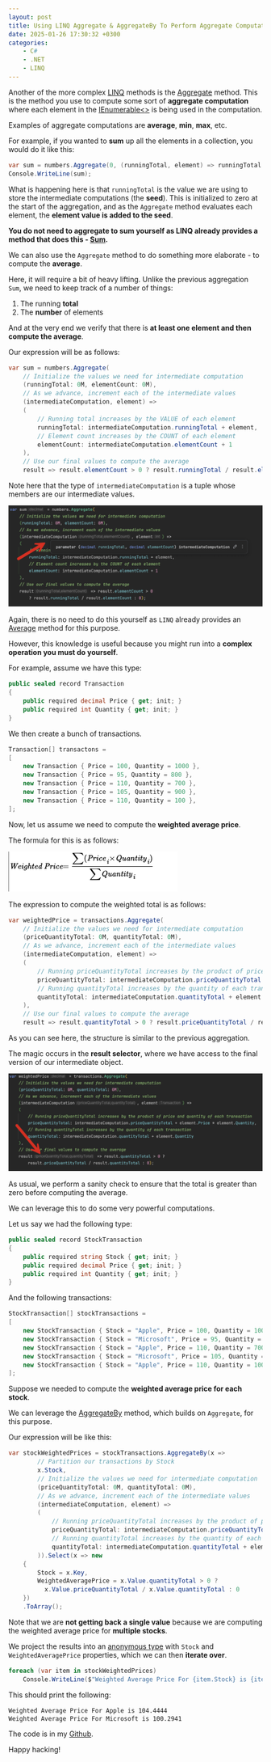 ```yaml
---
layout: post
title: Using LINQ Aggregate & AggregateBy To Perform Aggregate Computations
date: 2025-01-26 17:30:32 +0300
categories:
    - C#
    - .NET
    - LINQ
---
```


Another of the more complex [LINQ](https://learn.microsoft.com/en-us/dotnet/csharp/linq/) methods is the [Aggregate](https://learn.microsoft.com/en-us/dotnet/api/system.linq.enumerable.aggregate?view=net-9.0) method. This is the method you use to compute some sort of **aggregate computation** where each element in the [IEnumerable<<T>>](https://learn.microsoft.com/en-us/dotnet/api/system.collections.generic.ienumerable-1?view=net-9.0) is being used in the computation. 

Examples of aggregate computations are **average**, **min**, **max**, etc.

For example, if you wanted to **sum** up all the elements in a collection, you would do it like this:

```c#
var sum = numbers.Aggregate(0, (runningTotal, element) => runningTotal + element);
Console.WriteLine(sum);
```

What is happening here is that `runningTotal` is the value we are using to store the intermediate computations (the **seed**). This is initialized to zero at the start of the aggregation, and as the `Aggregate` method evaluates each element, the **element value is added to the seed**.

**You do not need to aggregate to sum yourself as LINQ already provides a method that does this - [Sum](https://learn.microsoft.com/en-us/dotnet/api/system.linq.enumerable.sum?view=net-9.0).**

We can also use the `Aggregate` method to do something more elaborate - to compute the **average**.

Here, it will require a bit of heavy lifting. Unlike the previous aggregation `Sum`, we need to keep track of a number of things:

1. The running **total**
2. The **number** of elements

And at the very end we verify that there is **at least one element and then compute the average**.

Our expression will be as follows:

```c#
var sum = numbers.Aggregate(
    // Initialize the values we need for intermediate computation
    (runningTotal: 0M, elementCount: 0M),
    // As we advance, increment each of the intermediate values
    (intermediateComputation, element) =>
    (
        // Running total increases by the VALUE of each element
        runningTotal: intermediateComputation.runningTotal + element,
        // Element count increases by the COUNT of each element
        elementCount: intermediateComputation.elementCount + 1
    ),
    // Use our final values to compute the average
    result => result.elementCount > 0 ? result.runningTotal / result.elementCount : 0);
```

Note here that the type of `intermediateComputation` is a tuple whose members are our intermediate values.

![AggregateTuple](../images/2025/01/AggregateTuple.png)

Again, there is no need to do this yourself as `LINQ` already provides an [Average](https://learn.microsoft.com/en-us/dotnet/api/system.linq.enumerable.average?view=net-9.0) method for this purpose.

However, this knowledge is useful because you might run into a **complex operation you must do yourself**.

For example, assume we have this type:

```c#
public sealed record Transaction
{
    public required decimal Price { get; init; }
    public required int Quantity { get; init; }
}
```

We then create a bunch of transactions.

```c#
Transaction[] transactons =
[
    new Transaction { Price = 100, Quantity = 1000 },
    new Transaction { Price = 95, Quantity = 800 },
    new Transaction { Price = 110, Quantity = 700 },
    new Transaction { Price = 105, Quantity = 900 },
    new Transaction { Price = 110, Quantity = 100 },
];
```

Now, let us assume we need to compute the **weighted average price**.

The formula for this is as follows:

![WeightedPriceFormula](../images/2025/01/WeightedPriceFormula.png)

The expression to compute the weighted total is as follows:

```c#
var weightedPrice = transactions.Aggregate(
    // Initialize the values we need for intermediate computation
    (priceQuantityTotal: 0M, quantityTotal: 0M),
    // As we advance, increment each of the intermediate values
    (intermediateComputation, element) =>
    (
        // Running priceQuantityTotal increases by the product of price and quantity of each transaction
        priceQuantityTotal: intermediateComputation.priceQuantityTotal + element.Price * element.Quantity,
        // Running quantityTotal increases by the quantity of each transaction
        quantityTotal: intermediateComputation.quantityTotal + element.Quantity
    ),
    // Use our final values to compute the average
    result => result.quantityTotal > 0 ? result.priceQuantityTotal / result.quantityTotal : 0);
```

As you can see here, the structure is similar to the previous aggregation.

The magic occurs in the **result selector**, where we have access to the final version of our intermediate object.

![averageResultSelector](../images/2025/01/averageResultSelector.png)

As usual, we perform a sanity check to ensure that the total is greater than zero before computing the average.

We can leverage this to do some very powerful computations.

Let us say we had the following type:

```c#
public sealed record StockTransaction
{
    public required string Stock { get; init; }
    public required decimal Price { get; init; }
    public required int Quantity { get; init; }
}
```

And the following transactions:

```c#
StockTransaction[] stockTransactions =
[
    new StockTransaction { Stock = "Apple", Price = 100, Quantity = 1000 },
    new StockTransaction { Stock = "Microsoft", Price = 95, Quantity = 800 },
    new StockTransaction { Stock = "Apple", Price = 110, Quantity = 700 },
    new StockTransaction { Stock = "Microsoft", Price = 105, Quantity = 900 },
    new StockTransaction { Stock = "Apple", Price = 110, Quantity = 100 },
];
```

Suppose we needed to compute the **weighted average price for each stock**.

We can leverage the [AggregateBy](https://learn.microsoft.com/en-us/dotnet/api/system.linq.enumerable.aggregateby?view=net-9.0) method, which builds on `Aggregate`, for this purpose.

Our expression will be like this:

```c#
var stockWeightedPrices = stockTransactions.AggregateBy(x =>
        // Partition our transactions by Stock
        x.Stock,
        // Initialize the values we need for intermediate computation
        (priceQuantityTotal: 0M, quantityTotal: 0M),
        // As we advance, increment each of the intermediate values
        (intermediateComputation, element) =>
        (
            // Running priceQuantityTotal increases by the product of price and quantity of each transaction
            priceQuantityTotal: intermediateComputation.priceQuantityTotal + element.Price * element.Quantity,
            // Running quantityTotal increases by the quantity of each transaction
            quantityTotal: intermediateComputation.quantityTotal + element.Quantity
        )).Select(x => new
    {
        Stock = x.Key,
        WeightedAveragePrice = x.Value.quantityTotal > 0 ? 
          x.Value.priceQuantityTotal / x.Value.quantityTotal : 0
    })
    .ToArray();
```

Note that we are **not getting back a single value** because we are computing the weighted average price for **multiple stocks**.

We project the results into an [anonymous type](https://learn.microsoft.com/en-us/dotnet/csharp/fundamentals/types/anonymous-types) with `Stock` and `WeightedAveragePrice` properties, which we can then **iterate over**.

```c#
foreach (var item in stockWeightedPrices)
    Console.WriteLine($"Weighted Average Price For {item.Stock} is {item.WeightedAveragePrice:#,0.0000}");
```

This should print the following:

```plaintext
Weighted Average Price For Apple is 104.4444
Weighted Average Price For Microsoft is 100.2941
```

The code is in my [Github](https://github.com/conradakunga/BlogCode/tree/master/2025-01-26%20-%20Aggregate).

Happy hacking!
